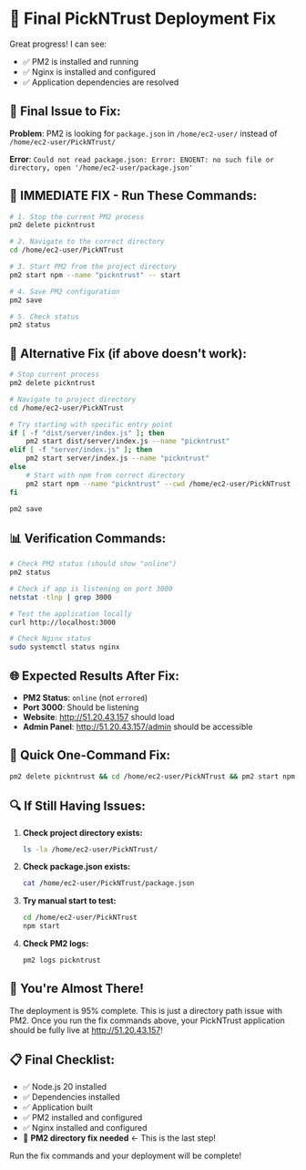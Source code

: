 # 🔧 Final PickNTrust Deployment Fix

Great progress! I can see:
- ✅ PM2 is installed and running
- ✅ Nginx is installed and configured
- ✅ Application dependencies are resolved

## 🚨 Final Issue to Fix:

**Problem**: PM2 is looking for `package.json` in `/home/ec2-user/` instead of `/home/ec2-user/PickNTrust/`

**Error**: `Could not read package.json: Error: ENOENT: no such file or directory, open '/home/ec2-user/package.json'`

## 🔧 **IMMEDIATE FIX - Run These Commands:**

```bash
# 1. Stop the current PM2 process
pm2 delete pickntrust

# 2. Navigate to the correct directory
cd /home/ec2-user/PickNTrust

# 3. Start PM2 from the project directory
pm2 start npm --name "pickntrust" -- start

# 4. Save PM2 configuration
pm2 save

# 5. Check status
pm2 status
```

## 🔧 **Alternative Fix (if above doesn't work):**

```bash
# Stop current process
pm2 delete pickntrust

# Navigate to project directory
cd /home/ec2-user/PickNTrust

# Try starting with specific entry point
if [ -f "dist/server/index.js" ]; then
    pm2 start dist/server/index.js --name "pickntrust"
elif [ -f "server/index.js" ]; then
    pm2 start server/index.js --name "pickntrust"
else
    # Start with npm from correct directory
    pm2 start npm --name "pickntrust" --cwd /home/ec2-user/PickNTrust -- start
fi

pm2 save
```

## 📊 **Verification Commands:**

```bash
# Check PM2 status (should show "online")
pm2 status

# Check if app is listening on port 3000
netstat -tlnp | grep 3000

# Test the application locally
curl http://localhost:3000

# Check Nginx status
sudo systemctl status nginx
```

## 🌐 **Expected Results After Fix:**

- **PM2 Status**: `online` (not `errored`)
- **Port 3000**: Should be listening
- **Website**: http://51.20.43.157 should load
- **Admin Panel**: http://51.20.43.157/admin should be accessible

## 🎯 **Quick One-Command Fix:**

```bash
pm2 delete pickntrust && cd /home/ec2-user/PickNTrust && pm2 start npm --name "pickntrust" -- start && pm2 save
```

## 🔍 **If Still Having Issues:**

1. **Check project directory exists:**
   ```bash
   ls -la /home/ec2-user/PickNTrust/
   ```

2. **Check package.json exists:**
   ```bash
   cat /home/ec2-user/PickNTrust/package.json
   ```

3. **Try manual start to test:**
   ```bash
   cd /home/ec2-user/PickNTrust
   npm start
   ```

4. **Check PM2 logs:**
   ```bash
   pm2 logs pickntrust
   ```

## 🎉 **You're Almost There!**

The deployment is 95% complete. This is just a directory path issue with PM2. Once you run the fix commands above, your PickNTrust application should be fully live at http://51.20.43.157!

## 📋 **Final Checklist:**

- ✅ Node.js 20 installed
- ✅ Dependencies installed
- ✅ Application built
- ✅ PM2 installed and configured
- ✅ Nginx installed and configured
- 🔄 **PM2 directory fix needed** ← This is the last step!

Run the fix commands and your deployment will be complete!
